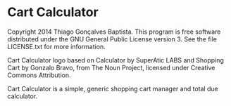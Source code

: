# Cart Calculator

Copyright 2014 Thiago Gonçalves Baptista. This program is free software distributed under the GNU General Public License version 3. See the file LICENSE.txt for more information.

Cart Calculator logo based on Calculator by SuperAtic LABS and Shopping Cart by Gonzalo Bravo, from The Noun Project, licensed under Creative Commons Attribution.

Cart Calculator is a simple, generic shopping cart manager and total due calculator.
